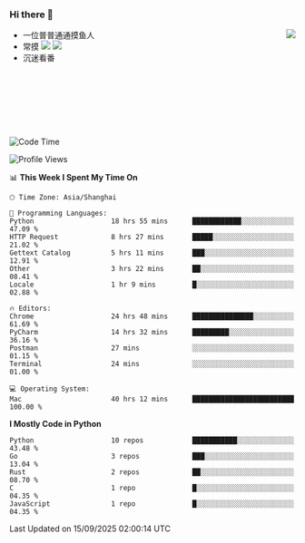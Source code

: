 ### Hi there 👋


<a href="https://github.com/yanlc39">
  <img align="right" src="https://github-readme-stats.vercel.app/api?username=yanlc39&show_icons=true&hide_border=true&icon_color=586069&title_color=a0a9af">
</a>

- 一位普普通通摸鱼人
- 常摸 ![](https://img.shields.io/badge/-Python-3e74a2?style=flat-square&logo=Python&logoColor=fff) ![](https://img.shields.io/badge/-C%2B%2B-brightgreen?style=flat-square)
- 沉迷看番



<br><br><br><br><br><br>


<!--START_SECTION:waka-->
![Code Time](http://img.shields.io/badge/Code%20Time-1%2C716%20hrs%2036%20mins-blue)

![Profile Views](http://img.shields.io/badge/Profile%20Views-0-blue)

📊 **This Week I Spent My Time On** 

```text
🕑︎ Time Zone: Asia/Shanghai

💬 Programming Languages: 
Python                   18 hrs 55 mins      ████████████░░░░░░░░░░░░░   47.09 % 
HTTP Request             8 hrs 27 mins       █████░░░░░░░░░░░░░░░░░░░░   21.02 % 
Gettext Catalog          5 hrs 11 mins       ███░░░░░░░░░░░░░░░░░░░░░░   12.91 % 
Other                    3 hrs 22 mins       ██░░░░░░░░░░░░░░░░░░░░░░░   08.41 % 
Locale                   1 hr 9 mins         █░░░░░░░░░░░░░░░░░░░░░░░░   02.88 % 

🔥 Editors: 
Chrome                   24 hrs 48 mins      ███████████████░░░░░░░░░░   61.69 % 
PyCharm                  14 hrs 32 mins      █████████░░░░░░░░░░░░░░░░   36.16 % 
Postman                  27 mins             ░░░░░░░░░░░░░░░░░░░░░░░░░   01.15 % 
Terminal                 24 mins             ░░░░░░░░░░░░░░░░░░░░░░░░░   01.00 % 

💻 Operating System: 
Mac                      40 hrs 12 mins      █████████████████████████   100.00 % 
```

**I Mostly Code in Python** 

```text
Python                   10 repos            ███████████░░░░░░░░░░░░░░   43.48 % 
Go                       3 repos             ███░░░░░░░░░░░░░░░░░░░░░░   13.04 % 
Rust                     2 repos             ██░░░░░░░░░░░░░░░░░░░░░░░   08.70 % 
C                        1 repo              █░░░░░░░░░░░░░░░░░░░░░░░░   04.35 % 
JavaScript               1 repo              █░░░░░░░░░░░░░░░░░░░░░░░░   04.35 % 
```




 Last Updated on 15/09/2025 02:00:14 UTC
<!--END_SECTION:waka-->
